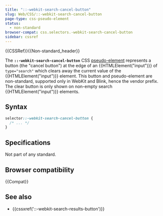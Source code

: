 ```yaml
---
title: "::-webkit-search-cancel-button"
slug: Web/CSS/::-webkit-search-cancel-button
page-type: css-pseudo-element
status:
  - non-standard
browser-compat: css.selectors.-webkit-search-cancel-button
sidebar: cssref
---
```


{{CSSRef}}{{Non-standard_header}}

The **`::-webkit-search-cancel-button`** CSS [pseudo-element](/en-US/docs/Web/CSS/Pseudo-elements) represents a button (the "cancel button") at the edge of an {{HTMLElement("input")}} of `type="search"` which clears away the current value of the {{HTMLElement("input")}} element. This button and pseudo-element are non-standard, supported only in WebKit and Blink, hence the vendor prefix. The clear button is only shown on non-empty search {{HTMLElement("input")}} elements.

## Syntax

```css
selector::-webkit-search-cancel-button {
  /* ... */
}
```

## Specifications

Not part of any standard.

## Browser compatibility

{{Compat}}

## See also

- {{cssxref('::-webkit-search-results-button')}}
